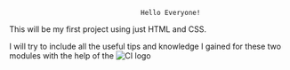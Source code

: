                                     Hello Everyone!
                                     
This will be my first project using just HTML and CSS.

I will try to include all the useful tips and knowledge I gained for these two modules with the help of the  ![CI logo](https://codeinstitute.s3.amazonaws.com/fullstack/ci_logo_small.png)
